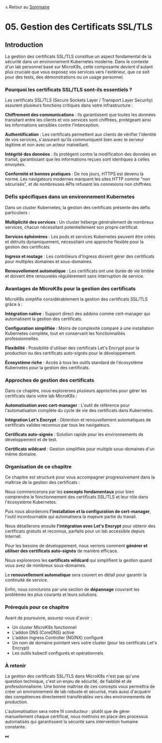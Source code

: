🔝 Retour au [Sommaire](/SOMMAIRE.md)

# 05. Gestion des Certificats SSL/TLS

## Introduction

La gestion des certificats SSL/TLS constitue un aspect fondamental de la sécurité dans un environnement Kubernetes moderne. Dans le contexte d'un lab personnel basé sur MicroK8s, cette composante devient d'autant plus cruciale que vous exposez vos services vers l'extérieur, que ce soit pour des tests, des démonstrations ou un usage personnel.

### Pourquoi les certificats SSL/TLS sont-ils essentiels ?

Les certificats SSL/TLS (Secure Sockets Layer / Transport Layer Security) assurent plusieurs fonctions critiques dans votre infrastructure :

**Chiffrement des communications** : Ils garantissent que toutes les données transitant entre les clients et vos services sont chiffrées, protégeant ainsi les informations sensibles contre l'interception.

**Authentification** : Les certificats permettent aux clients de vérifier l'identité de vos services, s'assurant qu'ils communiquent bien avec le serveur légitime et non avec un acteur malveillant.

**Intégrité des données** : Ils protègent contre la modification des données en transit, garantissant que les informations reçues sont identiques à celles envoyées.

**Conformité et bonnes pratiques** : De nos jours, HTTPS est devenu la norme. Les navigateurs modernes marquent les sites HTTP comme "non sécurisés", et de nombreuses APIs refusent les connexions non chiffrées.

### Défis spécifiques dans un environnement Kubernetes

Dans un cluster Kubernetes, la gestion des certificats présente des défis particuliers :

**Multiplicité des services** : Un cluster héberge généralement de nombreux services, chacun nécessitant potentiellement son propre certificat.

**Services éphémères** : Les pods et services Kubernetes peuvent être créés et détruits dynamiquement, nécessitant une approche flexible pour la gestion des certificats.

**Ingress et routage** : Les contrôleurs d'Ingress doivent gérer des certificats pour multiples domaines et sous-domaines.

**Renouvellement automatique** : Les certificats ont une durée de vie limitée et doivent être renouvelés régulièrement sans interruption de service.

### Avantages de MicroK8s pour la gestion des certificats

MicroK8s simplifie considérablement la gestion des certificats SSL/TLS grâce à :

**Intégration native** : Support direct des addons comme cert-manager qui automatisent la gestion des certificats.

**Configuration simplifiée** : Moins de complexité comparé à une installation Kubernetes complète, tout en conservant les fonctionnalités professionnelles.

**Flexibilité** : Possibilité d'utiliser des certificats Let's Encrypt pour la production ou des certificats auto-signés pour le développement.

**Écosystème riche** : Accès à tous les outils standard de l'écosystème Kubernetes pour la gestion des certificats.

### Approches de gestion des certificats

Dans ce chapitre, nous explorerons plusieurs approches pour gérer les certificats dans votre lab MicroK8s :

**Automatisation avec cert-manager** : L'outil de référence pour l'automatisation complète du cycle de vie des certificats dans Kubernetes.

**Intégration Let's Encrypt** : Obtention et renouvellement automatiques de certificats valides reconnus par tous les navigateurs.

**Certificats auto-signés** : Solution rapide pour les environnements de développement et de test.

**Certificats wildcard** : Gestion simplifiée pour multiple sous-domaines d'un même domaine.

### Organisation de ce chapitre

Ce chapitre est structuré pour vous accompagner progressivement dans la maîtrise de la gestion des certificats :

Nous commencerons par les **concepts fondamentaux** pour bien comprendre le fonctionnement des certificats SSL/TLS et leur rôle dans l'écosystème Kubernetes.

Puis nous aborderons **l'installation et la configuration de cert-manager**, l'outil incontournable qui automatisera la majeure partie du travail.

Nous détaillerons ensuite **l'intégration avec Let's Encrypt** pour obtenir des certificats gratuits et reconnus, parfaits pour un lab accessible depuis Internet.

Pour les besoins de développement, nous verrons comment **générer et utiliser des certificats auto-signés** de manière efficace.

Nous explorerons les **certificats wildcard** qui simplifient la gestion quand vous avez de nombreux sous-domaines.

Le **renouvellement automatique** sera couvert en détail pour garantir la continuité de service.

Enfin, nous conclurons par une section de **dépannage** couvrant les problèmes les plus courants et leurs solutions.

### Prérequis pour ce chapitre

Avant de poursuivre, assurez-vous d'avoir :

- Un cluster MicroK8s fonctionnel
- L'addon DNS (CoreDNS) activé
- L'addon Ingress Controller (NGINX) configuré
- Un nom de domaine pointant vers votre cluster (pour les certificats Let's Encrypt)
- Les outils kubectl configurés et opérationnels

### À retenir

La gestion des certificats SSL/TLS dans MicroK8s n'est pas qu'une question technique, c'est un enjeu de sécurité, de fiabilité et de professionnalisme. Une bonne maîtrise de ces concepts vous permettra de créer un environnement de lab robuste et sécurisé, mais aussi d'acquérir des compétences directement transférables vers des environnements de production.

L'automatisation sera notre fil conducteur : plutôt que de gérer manuellement chaque certificat, nous mettrons en place des processus automatisés qui garantissent la sécurité sans intervention humaine constante.

⏭️
